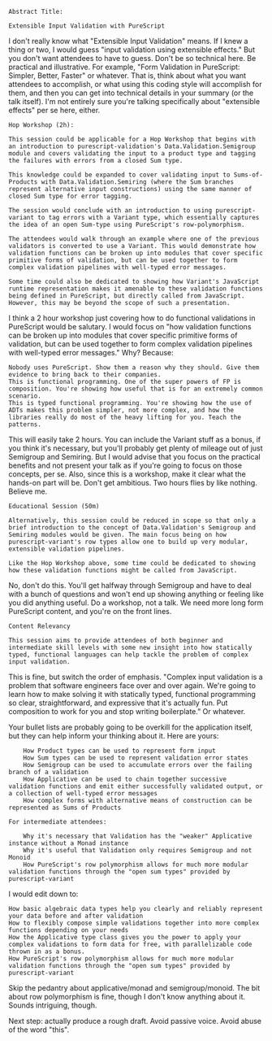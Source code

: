     Abstract Title:

    Extensible Input Validation with PureScript

I don't really know what "Extensible Input Validation" means. If I knew a thing or two, I would guess "input validation using extensible effects." But you don't want attendees to have to guess. Don't be so technical here. Be practical and illustrative. For example, "Form Validation in PureScript: Simpler, Better, Faster" or whatever. That is, think about what you want attendees to accomplish, or what using this coding style will accomplish for them, and then you can get into technical details in your summary (or the talk itself). I'm not entirely sure you're talking specifically about "extensible effects" per se here, either.

    Hop Workshop (2h):

    This session could be applicable for a Hop Workshop that begins with an introduction to purescript-validation's Data.Validation.Semigroup module and covers validating the input to a product type and tagging the failures with errors from a closed Sum type.

    This knowledge could be expanded to cover validating input to Sums-of-Products with Data.Validation.Semiring (where the Sum branches represent alternative input constructions) using the same manner of closed Sum type for error tagging.

    The session would conclude with an introduction to using purescript-variant to tag errors with a Variant type, which essentially captures the idea of an open Sum-type using PureScript's row-polymorphism.

    The attendees would walk through an example where one of the previous validators is converted to use a Variant. This would demonstrate how validation functions can be broken up into modules that cover specific primitive forms of validation, but can be used together to form complex validation pipelines with well-typed error messages.

    Some time could also be dedicated to showing how Variant's JavaScript runtime representation makes it amenable to these validation functions being defined in PureScript, but directly called from JavaScript. However, this may be beyond the scope of such a presentation.

I think a 2 hour workshop just covering how to do functional validations in PureScript would be salutary. I would focus on "how validation functions can be broken up into modules that cover specific primitive forms of validation, but can be used together to form complex validation pipelines with well-typed error messages." Why? Because:

    Nobody uses PureScript. Show them a reason why they should. Give them evidence to bring back to their companies.
    This is functional programming. One of the super powers of FP is composition. You're showing how useful that is for an extremely common scenario.
    This is typed functional programming. You're showing how the use of ADTs makes this problem simpler, not more complex, and how the libraries really do most of the heavy lifting for you. Teach the patterns.

This will easily take 2 hours. You can include the Variant stuff as a bonus, if you think it's necessary, but you'll probably get plenty of mileage out of just Semigroup and Semiring. But I would advise that you focus on the practical benefits and not present your talk as if you're going to focus on those concepts, per se. Also, since this is a workshop, make it clear what the hands-on part will be. Don't get ambitious. Two hours flies by like nothing. Believe me.

    Educational Session (50m)

    Alternatively, this session could be reduced in scope so that only a brief introduction to the concept of Data.Validation's Semigroup and Semiring modules would be given. The main focus being on how purescript-variant's row types allow one to build up very modular, extensible validation pipelines.

    Like the Hop Workshop above, some time could be dedicated to showing how these validation functions might be called from JavaScript.

No, don't do this. You'll get halfway through Semigroup and have to deal with a bunch of questions and won't end up showing anything or feeling like you did anything useful. Do a workshop, not a talk. We need more long form PureScript content, and you're on the front lines.

    Content Relevancy

    This session aims to provide attendees of both beginner and intermediate skill levels with some new insight into how statically typed, functional languages can help tackle the problem of complex input validation.

This is fine, but switch the order of emphasis. "Complex input validation is a problem that software engineers face over and over again. We're going to learn how to make solving it with statically typed, functional programming so clear, straightforward, and expressive that it's actually fun. Put composition to work for you and stop writing boilerplate." Or whatever.

Your bullet lists are probably going to be overkill for the application itself, but they can help inform your thinking about it. Here are yours:

        How Product types can be used to represent form input
        How Sum types can be used to represent validation error states
        How Semigroup can be used to accumulate errors over the failing branch of a validation
        How Applicative can be used to chain together successive validation functions and emit either successfully validated output, or a collection of well-typed error messages
        How complex forms with alternative means of construction can be represented as Sums of Products

    For intermediate attendees:

        Why it's necessary that Validation has the "weaker" Applicative instance without a Monad instance
        Why it's useful that Validation only requires Semigroup and not Monoid
        How PureScript's row polymorphism allows for much more modular validation functions through the "open sum types" provided by purescript-variant

I would edit down to:

    How basic algebraic data types help you clearly and reliably represent your data before and after validation
    How to flexibly compose simple validations together into more complex functions depending on your needs
    How the Applicative type class gives you the power to apply your complex validations to form data for free, with parallelizable code thrown in as a bonus.
    How PureScript's row polymorphism allows for much more modular validation functions through the "open sum types" provided by purescript-variant

Skip the pedantry about applicative/monad and semigroup/monoid. The bit about row polymorphism is fine, though I don't know anything about it. Sounds intriguing, though.

Next step: actually produce a rough draft. Avoid passive voice. Avoid abuse of the word "this".
